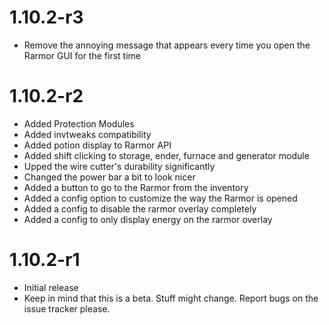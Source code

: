 # 1.10.2-r3
* Remove the annoying message that appears every time you open the Rarmor GUI for the first time

# 1.10.2-r2
* Added Protection Modules
* Added invtweaks compatibility
* Added potion display to Rarmor API
* Added shift clicking to storage, ender, furnace and generator module
* Upped the wire cutter's durability significantly
* Changed the power bar a bit to look nicer
* Added a button to go to the Rarmor from the inventory
* Added a config option to customize the way the Rarmor is opened
* Added a config to disable the rarmor overlay completely
* Added a config to only display energy on the rarmor overlay

# 1.10.2-r1
* Initial release
* Keep in mind that this is a beta. Stuff might change. Report bugs on the issue tracker please.